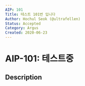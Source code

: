 ```yaml
---
AIP: 101
Title: 테스트 101번 입니다
Author: Hochul Seok (@ultrafellen)
Status: Accepted
Category: Argus
Created: 2020-06-23
---
```


# AIP-101: 테스트중

## Description
